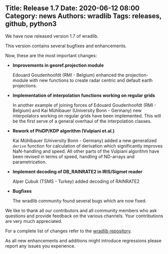 Title: Release 1.7
Date: 2020-06-12 08:00
Category: news
Authors: wradlib
Tags: releases, github, python3
---

We have now released version 1.7 of wradlib.

This version contains several bugfixes and enhancements.

Now, these are the most important changes:

- **Improvements in georef.projection module**
    
    Edouard Goudenhoofdt (RMI - Belgium) enhanced the projection-module with new functions to create radar centric and default earth projections.

- **Implementation of interpolation functions working on regular grids**

    In another example of joining forces of Edouard Goudenhoofdt (RMI - Belgium) and Kai Mühlbauer (University Bonn - Germany) new interpolators working on regular grids have been implemented.
    This will be the first serve of a general overhaul of the interpolation classes. 
    
- **Rework of PhiDP/KDP algorithm (Vulpiani et.al.)**
    
    Kai Mühlbauer (University Bonn - Germany) added a new generalized `derive` function for calculation of derivation which significantly improves NaN-handling and speed. All other parts of the Vulpiani algorithm have been revised in terms of speed, handling of ND-arrays and parametrization.
    
- **Implement decoding of DB_RAINRATE2 in IRIS/Sigmet reader**

    Alper Çubuk (TSMS - Turkey) added decoding of RAINRATE2  

- **Bugfixes**
    
    The wradlib community found several bugs which are now fixed.   

We like to thank all our contributors and all community members who ask questions and provide feedback on the various channels. Your contributions are very much appreciated. 

For a complete list of changes refer to the [wradlib repository](https://github.com/wradlib/wradlib/commits/main).

As all new enhancements and additions might introduce regressions please report any issues you experience.